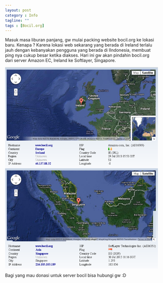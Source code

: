 ```yaml
---
layout: post
category : Info
tagline: ""
tags : [Bocil.org]
---
```


Masuk masa liburan panjang, gw mulai packing website bocil.org ke lokasi baru. Kenapa ? Karena lokasi web sekarang yang berada di Ireland terlalu jauh dengan kebanyakan pengguna yang berada di IIndonesia, membuat ping nya cukup besar ketika diakses. Hari ini gw akan pindahin bocil.org dari server Amazon EC, Ireland ke Softlayer, Singapore.

<img src="/images/Amazon.png" alt="Amazon" align="center">

<img src="/images/Softlayer.png" alt="Softlayer" align="center">

Bagi yang mau donasi untuk server bocil bisa hubungi gw :D